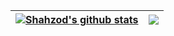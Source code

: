 | <a href="https://github.com/Shahzod222"><img align="center" src="https://github-readme-stats.vercel.app/api?username=Shahzod222&show_icons=true&include_all_commits=true&theme=buefy&hide_border=true&hide=contribs,issues" alt="Shahzod's github stats" /></a> | <a href="https://github.com/Shahzod222"><img align="center" src="https://github-readme-stats.vercel.app/api/top-langs/?username=Shahzod222&layout=compact&theme=buefy&hide_border=true" /></a> |
| ------------- | ------------- |
